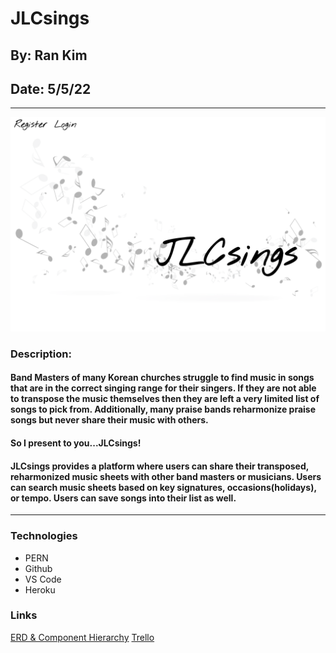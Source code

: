 # JLCsings
## By: Ran Kim
## Date: 5/5/22
****
![landing](./src/images/readme.png)
### Description:
#### Band Masters of many Korean churches struggle to find music in songs that are in the correct singing range for their singers. If they are not able to transpose the music themselves then they are left a very limited list of songs to pick from. Additionally, many praise bands reharmonize praise songs but never share their music with others.

#### So I present to you...JLCsings!
#### JLCsings provides a platform where users can share their transposed, reharmonized music sheets with other band masters or musicians. Users can search music sheets based on key signatures, occasions(holidays), or tempo. Users can save songs into their list as well.
****
### Technologies
- PERN
- Github
- VS Code
- Heroku

### Links
[ERD & Component Hierarchy](https://drive.google.com/file/d/1CEyiBkhry0-Nu516mZlbUJ53_nC1K94k/view?usp=sharing)
[Trello](https://trello.com/b/99Yf7gGv/jlcsings)